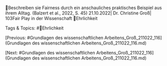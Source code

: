 Beschreiben sie Fairness durch ein anschauliches praktisches Beispiel aus ihrem 
Alltag.
(Balzert et al., 2022, S. 45)
21.10.2022| Dr. Christine Groß| 103Fair Play in der Wissenschaft
Ehrlichkeit

   Tags & Topics:
   #Ehrlichkeit

[Previous: #Grundlagen des wissenschaftlichen Arbeitens_Groß_211022_116](Grundlagen des wissenschaftlichen Arbeitens_Groß_211022_116.md)

[Next: #Grundlagen des wissenschaftlichen Arbeitens_Groß_211022_116](Grundlagen des wissenschaftlichen Arbeitens_Groß_211022_116.md)